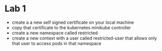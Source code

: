 # Lab 1 
- create a a new self signed certificate on your local machine 
- copy that certificate to the kubernetes minikube controller 
- create a new namespace called restricted 
- create a new context with a user called restricted-user that allows only that user to access pods in that namespace